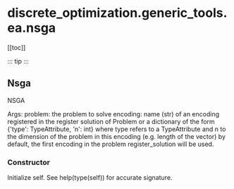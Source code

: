 # discrete_optimization.generic_tools.ea.nsga

[[toc]]

::: tip
<skdecide-summary></skdecide-summary>
:::

## Nsga

NSGA

Args:
    problem:
        the problem to solve
    encoding:
        name (str) of an encoding registered in the register solution of Problem
        or a dictionary of the form {'type': TypeAttribute, 'n': int} where type refers to a TypeAttribute and n
         to the dimension of the problem in this encoding (e.g. length of the vector)
        by default, the first encoding in the problem register_solution will be used.

### Constructor <Badge text="Nsga" type="tip"/>

<skdecide-signature name= "Nsga" :sig="{'params': [{'name': 'problem', 'annotation': 'Problem'}, {'name': 'mutation', 'default': 'None', 'annotation': 'Union[Mutation, DeapMutation]'}, {'name': 'crossover', 'default': 'None', 'annotation': 'DeapCrossover'}, {'name': 'selection', 'default': 'None', 'annotation': 'DeapSelection'}, {'name': 'encoding', 'default': 'None', 'annotation': 'Optional[Union[str, Dict[str, Any]]]'}, {'name': 'objectives', 'default': 'None', 'annotation': 'Optional[Union[str, List[str]]]'}, {'name': 'objective_weights', 'default': 'None', 'annotation': 'Optional[List[float]]'}, {'name': 'pop_size', 'default': 'None', 'annotation': 'int'}, {'name': 'max_evals', 'default': 'None', 'annotation': 'int'}, {'name': 'mut_rate', 'default': 'None', 'annotation': 'float'}, {'name': 'crossover_rate', 'default': 'None', 'annotation': 'float'}, {'name': 'deap_verbose', 'default': 'None', 'annotation': 'bool'}]}"></skdecide-signature>

Initialize self.  See help(type(self)) for accurate signature.

